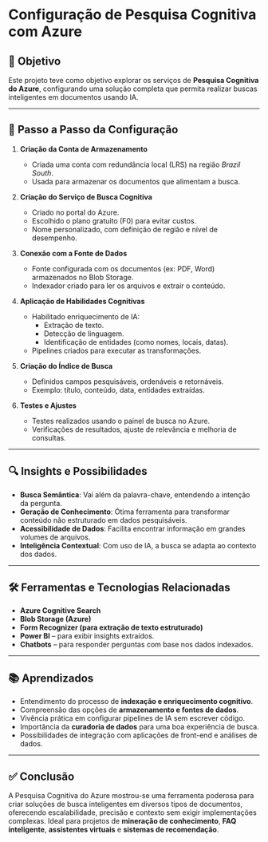 # Configuração de Pesquisa Cognitiva com Azure

## 🧠 Objetivo
Este projeto teve como objetivo explorar os serviços de **Pesquisa Cognitiva do Azure**, configurando uma solução completa que permita realizar buscas inteligentes em documentos usando IA.

---

## 🔧 Passo a Passo da Configuração

1. **Criação da Conta de Armazenamento**
   - Criada uma conta com redundância local (LRS) na região *Brazil South*.
   - Usada para armazenar os documentos que alimentam a busca.

2. **Criação do Serviço de Busca Cognitiva**
   - Criado no portal do Azure.
   - Escolhido o plano gratuito (F0) para evitar custos.
   - Nome personalizado, com definição de região e nível de desempenho.

3. **Conexão com a Fonte de Dados**
   - Fonte configurada com os documentos (ex: PDF, Word) armazenados no Blob Storage.
   - Indexador criado para ler os arquivos e extrair o conteúdo.

4. **Aplicação de Habilidades Cognitivas**
   - Habilitado enriquecimento de IA:
     - Extração de texto.
     - Detecção de linguagem.
     - Identificação de entidades (como nomes, locais, datas).
   - Pipelines criados para executar as transformações.

5. **Criação do Índice de Busca**
   - Definidos campos pesquisáveis, ordenáveis e retornáveis.
   - Exemplo: título, conteúdo, data, entidades extraídas.

6. **Testes e Ajustes**
   - Testes realizados usando o painel de busca no Azure.
   - Verificações de resultados, ajuste de relevância e melhoria de consultas.

---

## 🔍 Insights e Possibilidades

- **Busca Semântica**: Vai além da palavra-chave, entendendo a intenção da pergunta.
- **Geração de Conhecimento**: Ótima ferramenta para transformar conteúdo não estruturado em dados pesquisáveis.
- **Acessibilidade de Dados**: Facilita encontrar informação em grandes volumes de arquivos.
- **Inteligência Contextual**: Com uso de IA, a busca se adapta ao contexto dos dados.

---

## 🛠️ Ferramentas e Tecnologias Relacionadas

- **Azure Cognitive Search**
- **Blob Storage (Azure)**
- **Form Recognizer (para extração de texto estruturado)**
- **Power BI** – para exibir insights extraídos.
- **Chatbots** – para responder perguntas com base nos dados indexados.

---

## 📚 Aprendizados

- Entendimento do processo de **indexação e enriquecimento cognitivo**.
- Compreensão das opções de **armazenamento e fontes de dados**.
- Vivência prática em configurar pipelines de IA sem escrever código.
- Importância da **curadoria de dados** para uma boa experiência de busca.
- Possibilidades de integração com aplicações de front-end e análises de dados.

---

## ✅ Conclusão

A Pesquisa Cognitiva do Azure mostrou-se uma ferramenta poderosa para criar soluções de busca inteligentes em diversos tipos de documentos, oferecendo escalabilidade, precisão e contexto sem exigir implementações complexas. Ideal para projetos de **mineração de conhecimento**, **FAQ inteligente**, **assistentes virtuais** e **sistemas de recomendação**.

